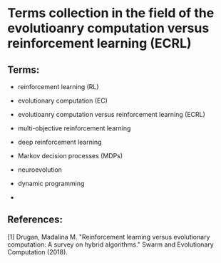 # Terms collection in the field of the evolutioanry computation versus reinforcement learning (ECRL)

## Terms:

* reinforcement learning (RL)

* evolutionary computation (EC)

* evolutioanry computation versus reinforcement learning (ECRL)

* multi-objective reinforcement learning 

* deep reinforcement learning 

* Markov decision processes (MDPs)

* neuroevolution

* dynamic programming

* 


## References:

[1] Drugan, Madalina M. "Reinforcement learning versus evolutionary computation: A survey on hybrid algorithms." Swarm and Evolutionary Computation (2018).
